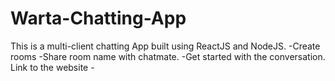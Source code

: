 # Warta-Chatting-App
This is a multi-client chatting App built using ReactJS and NodeJS.
-Create rooms 
-Share room name with chatmate.
-Get started with the conversation.
Link to the website -
